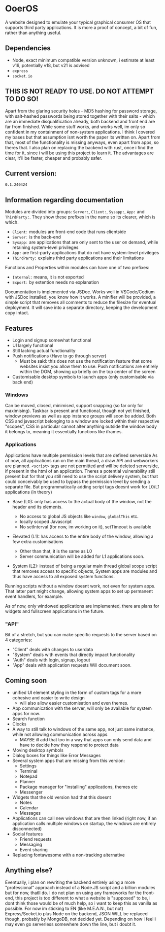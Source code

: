 # OoerOS

A website designed to emulate your typical graphical consumer OS that supports third party applications.
It is more a proof of concept, a bit of fun, rather than anything useful.

## Dependencies
- Node, exact minimum compatible version unknown, i estimate at least v16, potentially v18, but v21 is advised
- `express`
- `socket.io`

## THIS IS NOT READY TO USE. DO NOT ATTEMPT TO DO SO! 
Apart from the glaring security holes - MD5 hashing for password storage, with salt-hashed passwords being stored together with their salts - which are an immediate disqualification already, both backend and front end are far from finished. While some stuff works, and works well, im only so confident in my containment of non-system applications. I think I covered my bases but that assumption isnt worth the paper its written on. 
Apart from that, most of the functionality is missing anyways, even apart from apps, so theres that. 
I also plan on replacing the backend with rust, once i find the time for it, since i will be using this project to learn it. The advantages are clear, it'll be faster, cheaper and probably safer. 

## Current version:
`0.1.240424`

## Information regarding documentation
Modules are divided into groups: `Server:`, `Client:`, `Sysapp:`, `App:` and `ThirdParty:`.
They show these prefixes in the name so its clearer, which is which. 

- `Client:` modules are front-end code that runs clientside
- `Server:` is the back-end
- `Sysapp:` are applications that are only sent to the user on demand, while retaining system-level privileges
- `App:` are first-party applications that do not have system-level privileges
- `ThirdParty:` explains third party applications and their limitations

Functions and Properties within modules can have one of two prefixes:
- `Internal:` means, it is not exported
- `Export:` by extention needs no explanation

Documentation is implemented via JSDoc. Works well in VSCode/Codium with JSDoc installed, you know how it works. A minifier will be provided, a simple script that removes all comments to reduce the filesize for eventual deployment. It will save into a separate directory, keeping the development copy intact.

## Features

- Login and signup somewhat functional
- UI largely functional
- Still lacking actual functionality
- Push notifications (Have to go through server)
    - Must be said: this does not use the notification feature that some websites insist you allow them to use. Push notifications are entirely within the DOM, showing up briefly on the top center of the screen
- Customisable desktop symbols to launch apps (only customisable via back end)


### Windows
Can be moved, closed, minimised, support snapping (so far only for maximising). Taskbar is present and functional, though not yet finished, window previews as well as app instance groups will soon be added.
Both CSS and javascript belonging to a window are locked within their respective "scopes", CSS in particular cannot alter anything outside the window body it belongs to, meaning it essentially functions like iframes. 

### Applications
Applications have multiple permission levels that are defined serverside
As of now, all applications run on the main thread, a draw API and webworkers are planned.
`<script>` tags are not permitted and will be deleted serverside, if present in the html of an application. Theres a potential vulnerability still present but for that you still need to use the script delivery system, but that could conceivably be used to bypass the permission level by sending a separate file. But programmatically adding script tags doesnt work for L0/L1 applications (in theory)

- Base (L0): only has access to the actual body of the window, not the header and its elements.
    - No access to global JS objects like `window`, `globalThis` etc.
    - locally scoped Javascript
    - No setInterval (for now, im working on it), setTimeout is available

- Elevated (L1): has access to the entire body of the window, allowing a few extra customisations
    - Other than that, it is the same as L0
    - Server communication will be added for L1 applications soon.

- System (L2): instead of being a regular main thread global scope script that removes access to specific objects, System apps are modules and thus have access to all exposed system functions. 

Running scripts without a window doesnt work, not even for system apps. That latter part might change, allowing system apps to set up permanent event handlers, for example.

As of now, only windowed applications are implemented, there are plans for widgets and fullscreen applications in the future.


### "API"
Bit of a stretch, but you can make specific requests to the server based on 4 categories:
- "Client" deals with changes to userdata
- "System" deals with events that directly impact functionality
- "Auth" deals with login, signup, logout
- "App" deals with application requests
Will document soon.



## Coming soon
- unified UI element styling in the form of custom tags for a more cohesive and easier to write design 
    - will also allow easier customisation and even themes.
- App communication with the server, will only be available for system apps for now.
- Search function
- Clocks
- A way to still talk to windows of the same app, not just same instance, while not allowing communication across apps
    - MAYBE ill add that too in a way that apps can only send data and have to decide how they respond to protect data
- Moving desktop symbols
- Dialog boxes for things like Error Messages
- Several system apps that are missing from this version:
    - Settings
    - Terminal
    - Notepad
    - Planner
    - Package manager for "installing" applications, themes etc
    - Messenger
- Widgets that the old version had that this doesnt
    - Notes
    - Calendar
    - Messages
- Applications can call new windows that are then linked (right now, if an application calls multiple windows on startup, the windows are entirely disconnected)
- Social features
    - Friend requests
    - Messaging
    - Event sharing
- Replacing fontawesome with a non-tracking alternative

## Anything else?
Eventually, i plan on rewriting the backend entirely using a more "professional" approach instead of a Node.JS script and a billion modules but for now, thatll do. I do not plan on using any frameworks for the front-end, this project is too different to what a website is "supposed" to be, i dont think those would be of much help, so i want to keep this as vanilla as possible. For now im sticking to EN (like M.E.A.N., but not) Express/Socket.io plus Node on the backend, JSON WILL be replaced though, probably by MongoDB, not decided yet.
Depending on how i feel i may even go serverless somewhere down the line, but i doubt it.

